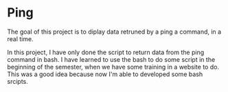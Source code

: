 # Ping

The goal of this project is to diplay data retruned by a ping a command, in a real time.

In this project, I have only done the script to return data from the ping command in bash. 
I have learned to use the bash to do some script in the beginning of the semester, when we have some training in a website to do. This was a good idea because now I'm able to developed some bash srcipts.
